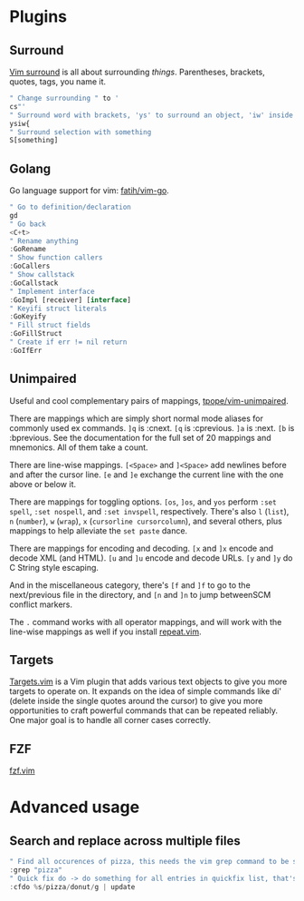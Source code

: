 # Plugins

## Surround

[Vim surround](https://github.com/tpope/vim-surround) is all about surrounding *things*. Parentheses, brackets, quotes, tags, you name it.

```jsx
" Change surrounding " to '
cs"'
" Surround word with brackets, 'ys' to surround an object, 'iw' inside word object, and what to surround with
ysiw{
" Surround selection with something
S[something]
```

## Golang

Go language support for vim: [fatih/vim-go](https://github.com/fatih/vim-go).

```jsx
" Go to definition/declaration
gd
" Go back
<C+t>
" Rename anything
:GoRename
" Show function callers
:GoCallers
" Show callstack
:GoCallstack
" Implement interface
:GoImpl [receiver] [interface]
" Keyifi struct literals
:GoKeyify
" Fill struct fields
:GoFillStruct
" Create if err != nil return
:GoIfErr
```

## Unimpaired

Useful and cool complementary pairs of mappings, [tpope/vim-unimpaired](https://github.com/tpope/vim-unimpaired).

There are mappings which are simply short normal mode aliases for commonly used ex commands. `]q` is :cnext. `[q` is :cprevious. `]a` is :next.  `[b` is :bprevious.  See the documentation for the full set of 20 mappings and mnemonics. All of them take a count.

There are line-wise mappings. `[<Space>` and `]<Space>` add newlines before and after the cursor line. `[e` and `]e` exchange the current line with the one above or below it.

There are mappings for toggling options. `[os`, `]os`, and `yos` perform `:set spell`, `:set nospell`, and `:set invspell`, respectively.  There's also `l` (`list`), `n` (`number`), `w` (`wrap`), `x` (`cursorline cursorcolumn`), and several others, plus mappings to help alleviate the `set paste` dance.

There are mappings for encoding and decoding. `[x` and `]x` encode and decode XML (and HTML). `[u` and `]u` encode and decode URLs. `[y` and `]y` do C String style escaping.

And in the miscellaneous category, there's `[f` and `]f` to go to the next/previous file in the directory, and `[n` and `]n` to jump betweenSCM conflict markers.

The `.` command works with all operator mappings, and will work with the line-wise mappings as well if you install [repeat.vim](https://github.com/tpope/vim-repeat).

## Targets

[Targets.vim](https://github.com/wellle/targets.vim) is a Vim plugin that adds various text objects to give you more targets to operate on. It expands on the idea of simple commands like di' (delete inside the single quotes around the cursor) to give you more opportunities to craft powerful commands that can be repeated reliably. One major goal is to handle all corner cases correctly.

## FZF

[fzf.vim](https://dev.to/iggredible/how-to-search-faster-in-vim-with-fzf-vim-36ko) 

# Advanced usage

## Search and replace across multiple files

```jsx
" Find all occurences of pizza, this needs the vim grep command to be set to rigrep
:grep "pizza"
" Quick fix do -> do something for all entries in quickfix list, that's where grep puts the matches
:cfdo %s/pizza/donut/g | update
```

